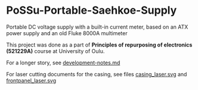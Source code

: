 # PoSSu-Portable-Saehkoe-Supply

Portable DC voltage supply with a built-in current meter, based on an ATX power supply and an old Fluke 8000A multimeter

This project was done as a part of **Principles of repurposing of electronics (521229A)** course at University of Oulu.

For a longer story, see [development-notes.md](development-notes.md)

For laser cutting documents for the casing, see files [casing_laser.svg](casing_laser.svg) and [frontpanel_laser.svg](frontpanel_laser.svg)
